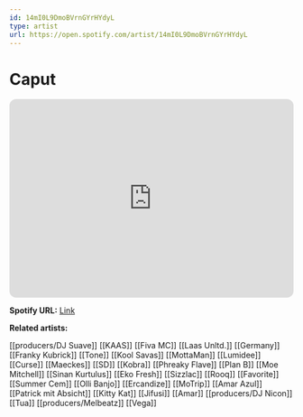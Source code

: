 ```yaml
---
id: 14mI0L9DmoBVrnGYrHYdyL
type: artist
url: https://open.spotify.com/artist/14mI0L9DmoBVrnGYrHYdyL
---
```

# Caput

<iframe style="border-radius:12px" src="https://open.spotify.com/embed/artist/14mI0L9DmoBVrnGYrHYdyL" width="100%" height="352" frameBorder="0" allowfullscreen="" allow="autoplay; clipboard-write; encrypted-media; fullscreen; picture-in-picture" loading="lazy"></iframe>

**Spotify URL:** [Link](https://open.spotify.com/artist/14mI0L9DmoBVrnGYrHYdyL)

**Related artists:**

[[producers/DJ Suave]]
[[KAAS]]
[[Fiva MC]]
[[Laas Unltd.]]
[[Germany]]
[[Franky Kubrick]]
[[Tone]]
[[Kool Savas]]
[[MottaMan]]
[[Lumidee]]
[[Curse]]
[[Maeckes]]
[[SD]]
[[Kobra]]
[[Phreaky Flave]]
[[Plan B]]
[[Moe Mitchell]]
[[Sinan Kurtulus]]
[[Eko Fresh]]
[[Sizzlac]]
[[Rooq]]
[[Favorite]]
[[Summer Cem]]
[[Olli Banjo]]
[[Ercandize]]
[[MoTrip]]
[[Amar Azul]]
[[Patrick mit Absicht]]
[[Kitty Kat]]
[[Jifusi]]
[[Amar]]
[[producers/DJ Nicon]]
[[Tua]]
[[producers/Melbeatz]]
[[Vega]]
